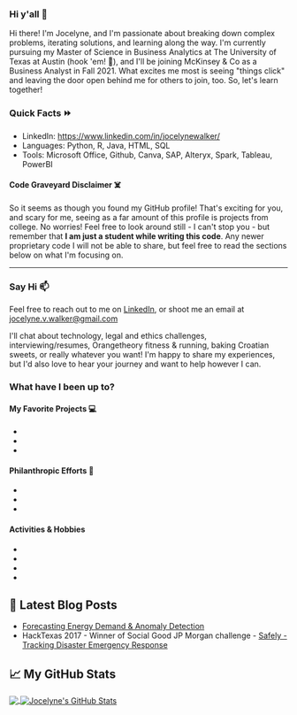 ### Hi y'all 👋

Hi there! I'm Jocelyne, and I'm passionate about breaking down complex problems, iterating solutions, and learning along the way. I'm currently pursuing my Master of Science in Business Analytics at The University of Texas at Austin (hook 'em! :metal:), and I'll be joining McKinsey & Co as a Business Analyst in Fall 2021. What excites me most is seeing "things click" and leaving the door open behind me for others to join, too. So, let's learn together! 

### Quick Facts ⏩

* LinkedIn: <https://www.linkedin.com/in/jocelynewalker/>
* Languages: Python, R, Java, HTML, SQL  
* Tools: Microsoft Office, Github, Canva, SAP, Alteryx, Spark, Tableau, PowerBI

#### Code Graveyard Disclaimer ☠️

So it seems as though you found my GitHub profile! That's exciting for you, and scary for me, seeing as a far amount of this profile is projects from college. No worries! Feel free to look around still - I can't stop you - but remember that **I am just a student while writing this code**. Any newer proprietary code I will not be able to share, but feel free to read the sections below on what I'm focusing on.

---

### Say Hi 📫

Feel free to reach out to me on [LinkedIn](https://www.linkedin.com/in/jocelynewalker/), or shoot me an email at jocelyne.v.walker@gmail.com 

I'll chat about technology, legal and ethics challenges, interviewing/resumes, Orangetheory fitness & running, baking Croatian sweets, or really whatever you want! I'm happy to share my experiences, but I'd also love to hear your journey and want to help however I can. 

### What have I been up to?

#### My Favorite Projects 💻

* 
*  
* 

#### Philanthropic Efforts 🏫

* 
* 
* 

#### Activities & Hobbies

* 
* 
* 
* 


## 📕 Latest Blog Posts

<!-- BLOG-POST-LIST:START -->
- [Forecasting Energy Demand & Anomaly Detection](https://indialindsay1.medium.com/identifying-anomalies-in-commercial-energy-consumption-b0e72f569bb2)
- HackTexas 2017 - Winner of Social Good JP Morgan challenge - [Safely - Tracking Disaster Emergency Response](https://devpost.com/software/safely-ry375t)
<!-- BLOG-POST-LIST:END -->

## &#x1f4c8; My GitHub Stats

<a href="https://github.com/jocelynewalker/jocelynewalker">
  <img align="center" src="https://github-readme-stats.vercel.app/api/top-langs/?username=jocelynewalker&title_color=ffffff&text_color=c9cacc&icon_color=2bbc8a&bg_color=1d1f21" />
</a>

<a href="https://github.com/jocelynewalker/jocelynewalker">
  <img align="center" src="https://github-readme-stats.vercel.app/api?username=jocelynewalker&show_icons=true&line_height=27&count_private=true&title_color=ffffff&text_color=c9cacc&icon_color=2bbc8a&bg_color=1d1f21" alt="Jocelyne's GitHub Stats" />
</a>

